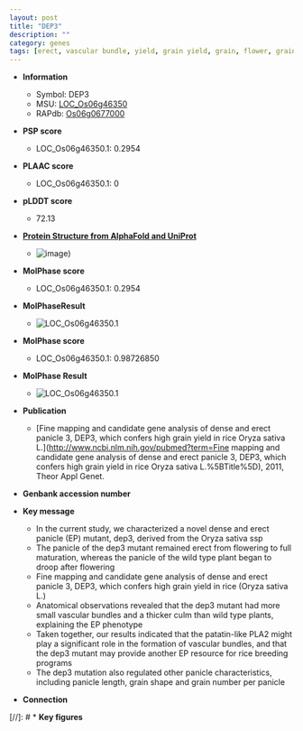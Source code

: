 ```yaml
---
layout: post
title: "DEP3"
description: ""
category: genes
tags: [erect, vascular bundle, yield, grain yield, grain, flower, grain number, panicle, breeding, culm]
---
```


* **Information**  
    + Symbol: DEP3  
    + MSU: [LOC_Os06g46350](http://rice.plantbiology.msu.edu/cgi-bin/ORF_infopage.cgi?orf=LOC_Os06g46350)  
    + RAPdb: [Os06g0677000](http://rapdb.dna.affrc.go.jp/viewer/gbrowse_details/irgsp1?name=Os06g0677000)  

* **PSP score**  
    + LOC_Os06g46350.1: 0.2954 

* **PLAAC score**  
    + LOC_Os06g46350.1: 0 

* **pLDDT score**
    + 72.13

* **[Protein Structure from AlphaFold and UniProt](https://www.uniprot.org/uniprotkb/Q653V2/entry#structure)**
    + ![image](https://ricepsp.github.io/images/Q6/AF-Q653V2-F1.png))

* **MolPhase score**
    + LOC_Os06g46350.1: 0.2954

* **MolPhaseResult**
    + ![LOC_Os06g46350.1](https://ricepsp.github.io/pictures/LOC_Os06g/LOC_Os06g46350.1.png)

* **MolPhase score**
    + LOC_Os06g46350.1: 0.98726850

* **MolPhase Result**
    + ![LOC_Os06g46350.1](https://304243504.github.io/Pictures/LOC_Os06g/LOC_Os06g46350.1.png)

* **Publication**  
    + [Fine mapping and candidate gene analysis of dense and erect panicle 3, DEP3, which confers high grain yield in rice Oryza sativa L.](http://www.ncbi.nlm.nih.gov/pubmed?term=Fine mapping and candidate gene analysis of dense and erect panicle 3, DEP3, which confers high grain yield in rice Oryza sativa L.%5BTitle%5D), 2011, Theor Appl Genet.

* **Genbank accession number**  

* **Key message**  
    + In the current study, we characterized a novel dense and erect panicle (EP) mutant, dep3, derived from the Oryza sativa ssp
    + The panicle of the dep3 mutant remained erect from flowering to full maturation, whereas the panicle of the wild type plant began to droop after flowering
    + Fine mapping and candidate gene analysis of dense and erect panicle 3, DEP3, which confers high grain yield in rice (Oryza sativa L.)
    + Anatomical observations revealed that the dep3 mutant had more small vascular bundles and a thicker culm than wild type plants, explaining the EP phenotype
    + Taken together, our results indicated that the patatin-like PLA2 might play a significant role in the formation of vascular bundles, and that the dep3 mutant may provide another EP resource for rice breeding programs
    + The dep3 mutation also regulated other panicle characteristics, including panicle length, grain shape and grain number per panicle

* **Connection**  

[//]: # * **Key figures**  


